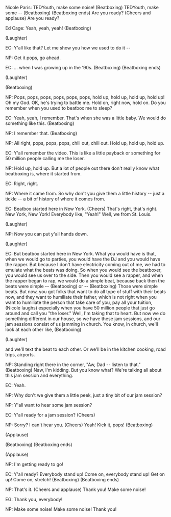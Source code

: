 

Nicole Paris: TEDYouth, make some noise!
(Beatboxing)
TEDYouth, make some --
(Beatboxing)
(Beatboxing ends)
Are you ready?
(Cheers and applause)
Are you ready?

Ed Cage: Yeah, yeah, yeah!
(Beatboxing)

(Laughter)


EC: Y&#39;all like that? Let me show you
how we used to do it --

NP: Get it pops, go ahead.

EC: ... when I was growing up in the &#39;90s.
(Beatboxing)
(Beatboxing ends)

(Laughter)

(Beatboxing)

NP: Pops, pops, pops, pops, pops, pops,
hold up, hold up, hold up, hold up!
Oh my God.
OK, he&#39;s trying to battle me.
Hold on, right now, hold on.
Do you remember when you used
to beatbox me to sleep?

EC: Yeah, yeah, I remember.
That&#39;s when she was a little baby.
We would do something like this.
(Beatboxing)

NP: I remember that.
(Beatboxing)

NP: All right, pops, pops, pops,
chill out, chill out.
Hold up, hold up, hold up.

EC: Y&#39;all remember the video.
This is like a little payback or something
for 50 million people
calling me the loser.

NP: Hold up, hold up.
But a lot of people out there don&#39;t
really know what beatboxing is,
where it started from.

EC: Right, right.

NP: Where it came from.
So why don&#39;t you give
them a little history --
just a tickle -- a bit of history
of where it comes from.

EC: Beatbox started here in New York.
(Cheers)
That&#39;s right, that&#39;s right.
New York, New York!
Everybody like, &quot;Yeah!&quot;
Well, we from St. Louis.

(Laughter)


NP: Now you can put y&#39;all hands down.

(Laughter)


EC: But beatbox started here in New York.
What you would have is that,
when we would go to parties,
you would have the DJ
and you would have the rapper.
But because I don&#39;t have
electricity coming out of me,
we had to emulate
what the beats was doing.
So when you would see the beatboxer,
you would see us over to the side.
Then you would see a rapper,
and when the rapper began to rap,
we would do a simple beat,
because back then the beats were simple --
(Beatboxing)
or --
(Beatboxing)
Those were simple beats.
But now, you got folks that want
to do all type of stuff
with their beats now,
and they want to humiliate their father,
which is not right when you want
to humiliate the person
that take care of you, pay
all your tuition, (Nicole laughs)
especially when you have 50 million people
that just go around
and call you &quot;the loser.&quot;
Well, I&#39;m taking that to heart.
But now we do something
different in our house,
so we have these jam sessions,
and our jam sessions consist
of us jamming in church.
You know, in church,
we&#39;ll look at each other like,
(Beatboxing)

(Laughter)

and we&#39;ll text the beat to each other.
Or we&#39;ll be in the kitchen cooking,
road trips, airports.

NP: Standing right there in the corner,
&quot;Aw, Dad -- listen to that.&quot;
(Beatboxing)
Naw, I&#39;m kidding. But you know what?
We&#39;re talking all about this
jam session and everything.

EC: Yeah.

NP: Why don&#39;t we give them a little peek,
just a tiny bit of our jam session?

NP: Y&#39;all want to hear some jam session?

EC: Y&#39;all ready for a jam session?
(Cheers)

NP: Sorry? I can&#39;t hear you.
(Cheers)
Yeah! Kick it, pops!
(Beatboxing)

(Applause)

(Beatboxing)
(Beatboxing ends)

(Applause)


NP: I&#39;m getting ready to go!

EC: Y&#39;all ready? Everybody stand up!
Come on, everybody stand up!
Get on up! Come on, stretch!
(Beatboxing)
(Beatboxing ends)

NP: That&#39;s it.
(Cheers and applause)
Thank you! Make some noise!

EG: Thank you, everybody!

NP: Make some noise! Make some noise!
Thank you!
